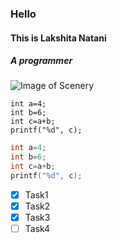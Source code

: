 ### Hello 
#### This is Lakshita Natani
##### A programmer


![Image of Scenery](https://img.freepik.com/free-photo/painting-mountain-lake-with-mountain-background_188544-9126.jpg?w=2000)



```
int a=4;
int b=6;
int c=a+b;
printf("%d", c);
```

```c
int a=4;
int b=6;
int c=a+b;
printf("%d", c);
```


- [x] Task1
- [x] Task2
- [x] Task3
- [ ] Task4
